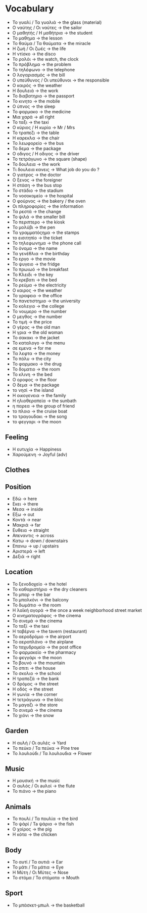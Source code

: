 # Vocabulary

- Το γυαλί / Τα γυαλιά -> the glass (material)
- Ο ναύτης / Οι ναύτες -> the sailor
- Ο μαθητής / Η μαθήτρια -> the student
- Το μαθημα -> the lesson
- Το θαύμα / Τα θαύματα -> the miracle
- Η ζωή / Οι ζωές -> the life
- Η ντίσκο -> the disco
- Το ρολόι -> the watch, the clock
- Το πρόβλημα -> the problem
- Το τηλέφωνο -> the telephone
- Ο λογαριασμός -> the bill
- Ο υπεύθυνος / Οι υπεύθυνοι -> the responsible
- Ο καιρός -> the weather
- Η δουλειά -> the work
- Το διαβατηριο -> the passport
- Το κινητο -> the mobile
- Ο ύπνος -> the sleep
- Το φαρμακο -> the medicine
- Μια χαρά -> all right
- Το ταξι -> the taxi
- Ο κύριος / Η κυρία -> Mr / Mrs
- Το τραπεζι -> the table
- Η καρεκλα -> the chair
- Το λεωφορείο -> the bus
- Το δεμα -> the package
- Ο οδιγος / Η οδιγος -> the driver
- Το τετράγωνο -> the square (shape)
- Το δουλεια -> the work
- Τι δουλεια κανεις -> What job do you do ?
- Ο γιατρος -> the doctor
- Ο ξενος -> the foreigner
- Η στάση -> the bus stop
- Το στάδιο -> the stadium
- Το νοσοκομείο -> the hospital
- Ο φούρνος -> the bakery / the oven
- Οι πληροφορίες -> the information
- Τα ρεστά -> the change
- Το ψιλά -> the smaller bill
- Το περιπτερο -> the kiosk
- Το μολύβι -> the pen
- Τα γραμματόςημα -> the stamps
- το εισιτηπίο -> the ticket
- Το τηλεφωνημα -> the phone call
- Το όνομα -> the name
- Τα γενέθλια -> the birthday
- Το εργο -> the movie
- Το ψυγειο -> the fridge
- Το πρωιωό -> the breakfast
- Το Κλειδι -> the key
- Το κρεβατι -> the bed
- Το ρεύμα -> the electricity
- Ο καιρος -> the weather
- Το γραφειο -> the office
- Το πανετιστημιο -> the university
- Το κολεγιο -> the college
- Το νουμερο -> the number
- Ο μεγθος -> the number
- Το τιμή -> the price
- Ο γέρος -> the old man
- Η γρια -> the old woman
- Το σακακι -> the jacket
- Το καταλογο -> the menu
- σε εμενα -> for me
- Τα λεφτα -> the money
- Το πόλυ -> the city
- Το φαρμακο -> the drug
- Το δοματιο -> the room
- Το κλινη -> the bed
- Ο οροφος -> the floor
- Ο δεμα -> the package
- το νησί -> the island
- Η οικογενεια -> the family
- Η ηλιοθεραπεία -> the sunbath
- η παρεα -> the group of friend
- το πλοιο -> the cruise boat
- το τραγουδακι -> the song
- το φεγγαρι -> the moon

## Feeling

- Η ευτυχία -> Happiness
- Χαρούμενη -> Joyful (adv)

## Clothes


## Position

- Εδώ -> here
- Εκει -> there
- Μεσα -> inside
- Εξω -> out
- Κοντά -> near
- Μακριά -> far
- Ευθεια -> straight
- Απεναντις -> across
- Κατω -> down / downstairs
- Επανω -> up / upstairs
- Αριστερά -> left
- Δεξιά -> right

## Location

- Το ξενοδοχείο -> the hotel
- Το καθαριστήριο -> the dry cleaners
- Το μπαρ -> the bar
- Το μπαλκόνι -> the balcony
- Το δωμάτιο -> the room
- Η λαϊκή αγορά -> the once a week neighborhood street market
- Ο κινηματογράφος -> the cinema
- Το σινεμά -> the cinema
- Το ταξί -> the taxi
- Η ταβέρνα -> the tavern (restaurant)
- Το αεροδρόμιο -> the airport
- Το αεροπλάνο -> the airplane
- Το ταχυδρομείο -> the post office
- Το φαρμακείο -> the pharmacy
- Το φεγγάρι -> the moon
- Το βουνό -> the mountain
- Το σπιτι -> the house
- Το σκολιο -> the school
- Η τραπεζά -> the bank
- Ο δρόμος -> the street
- Η οδός -> the street
- Η γωνία -> the corner
- Η τετράγωνα -> the bloc
- Το μαγαζι -> the store
- Το σινεμά -> the cinema
- Το χιόνι -> the snow

## Garden

- Η αυλή / Οι αυλές -> Yard
- Το πεύκο / Τα πεύκα -> Pine tree
- Το λουλούδι / Τα λουλουδια ->  Flower

## Music

- Η μουσική -> the music
- Ο αυλός / Οι aυλοί -> the flute
- To πιάνo -> the piano

## Animals

- Το πουλί / Τα πουλία -> the bird
- Το ψάρί / Ta ψάρια -> the fish
- O χοίρος -> the pig
- Η κότα -> the chicken

## Body

- Το αυτί / Τα αυτιά -> Ear
- Το μάτι / Τα μάτια -> Eye
- Η Μύτη / Οι Μύτες -> Nose
- Το στόμα / Τα στόματα -> Mouth

## Sport

- Το μπάσκετ-μπωλ -> the basketball
